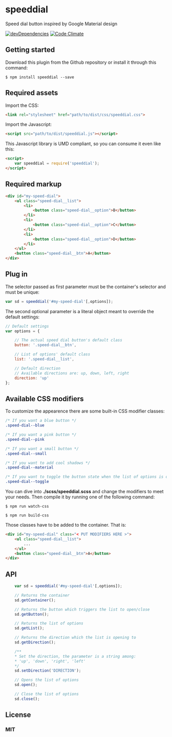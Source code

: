 # speeddial
Speed dial button inspired by Google Material design

[![devDependencies](http://img.shields.io/david/dev/iliketomatoes/speeddial.svg?style=flat)](https://david-dm.org/iliketomatoes/speeddial#info=devDependencies&view=table)
[![Code Climate](https://codeclimate.com/github/iliketomatoes/speeddial/badges/gpa.svg)](https://codeclimate.com/github/iliketomatoes/speeddial)

## Getting started

Download this plugin from the Github repository or install it through this command:

```
$ npm install speeddial --save
```

## Required assets

Import the CSS:

```html
<link rel="stylesheet" href="path/to/dist/css/speeddial.css">
```

Import the Javascript:

```html
<script src="path/to/dist/speeddial.js"></script>
```

This Javascript library is UMD compliant, so you can consume it even like this:

```html
<script>
	var speeddial = require('speeddial');
</script>
```

## Required markup

```html
<div id="my-speed-dial">
	<ul class="speed-dial__list">
		<li>
			<button class="speed-dial__option">B</button>
		</li>
		<li>
			<button class="speed-dial__option">C</button>
		</li>
		<li>
			<button class="speed-dial__option">D</button>
		</li>
	</ul>
	<button class="speed-dial__btn">A</button>
</div>
```

## Plug in

The selector passed as first parameter must be the container's selector and must
be unique:

```javascript
var sd = speeddial('#my-speed-dial'[,options]);
```

The second optional parameter is a literal object meant to override
the default settings:

```javascript
// Default settings
var options = {

    // The actual speed dial button's default class
    button: '.speed-dial__btn',

    // List of options' default class
    list: '.speed-dial__list',

    // Default direction
	// Available directions are: up, down, left, right
    direction: 'up'
};
```

## Available CSS modifiers

To customize the appearence there are some built-in CSS modifier classes:

```CSS
/* If you want a blue button */
.speed-dial--blue

/* If you want a pink button */
.speed-dial--pink

/* If you want a small button */
.speed-dial--small

/* If you want to add cool shadows */
.speed-dial--material

/* If you want to toggle the button state when the list of options is open */
.speed-dial--toggle
```
You can dive into **./scss/speeddial.scss** and change the modifiers to meet
your needs. Then compile it by running one of the following command:

`$ npm run watch-css`

`$ npm run build-css`

Those classes have to be added to the container. That is:

```html
<div id="my-speed-dial" class="< PUT MODIFIERS HERE >">
	<ul class="speed-dial__list">
		...
	</ul>
	<button class="speed-dial__btn">A</button>
</div>
```

## API

```javascript
	var sd = speeddial('#my-speed-dial'[,options]);

	// Returns the container
	sd.getContainer();

	// Returns the button which triggers the list to open/close
	sd.getButton();

	// Returns the list of options
	sd.getList();

	// Returns the direction which the list is opening to
	sd.getDirection();

	/**
	* Set the direction, the parameter is a string among:
	* 'up', 'down', 'right', 'left'
	*/
	sd.setDirection('DIRECTION');

	// Opens the list of options
	sd.open();

	// Close the list of options
	sd.close();

```

## License

### MIT
